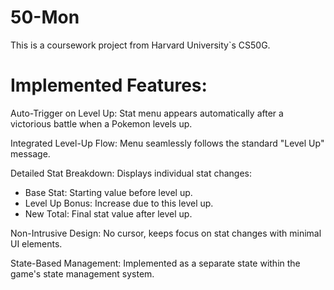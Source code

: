 # 50-Mon

This is a coursework project from Harvard University`s CS50G.

# Implemented Features:

Auto-Trigger on Level Up: Stat menu appears automatically after a victorious battle when a Pokemon levels up.

Integrated Level-Up Flow: Menu seamlessly follows the standard "Level Up" message.

Detailed Stat Breakdown: Displays individual stat changes:
- Base Stat: Starting value before level up.
- Level Up Bonus: Increase due to this level up.
- New Total: Final stat value after level up.

Non-Intrusive Design: No cursor, keeps focus on stat changes with minimal UI elements.

State-Based Management: Implemented as a separate state within the game's state management system.
